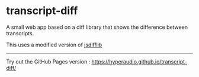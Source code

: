 # transcript-diff
A small web app based on a diff library that shows the difference between transcripts.

This uses a modified version of [jsdifflib](http://github.com/cemerick/jsdifflib)

---

Try out the GitHub Pages version : https://hyperaudio.github.io/transcript-diff/

